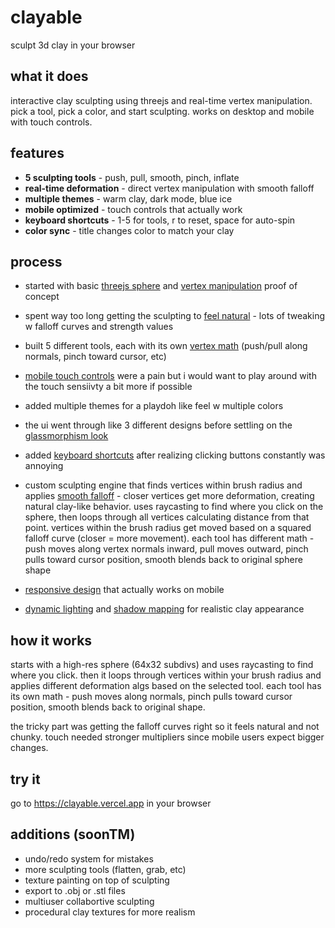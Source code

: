 # clayable

sculpt 3d clay in your browser 

## what it does

interactive clay sculpting using threejs and real-time vertex manipulation. pick a tool, pick a color, and start sculpting. works on desktop and mobile with touch controls.

## features

- **5 sculpting tools** - push, pull, smooth, pinch, inflate
- **real-time deformation** - direct vertex manipulation with smooth falloff
- **multiple themes** - warm clay, dark mode, blue ice
- **mobile optimized** - touch controls that actually work
- **keyboard shortcuts** - 1-5 for tools, r to reset, space for auto-spin
- **color sync** - title changes color to match your clay

## process

- started with basic [threejs sphere](https://threejs.org/docs/#api/en/geometries/SphereGeometry) and [vertex manipulation](https://threejs.org/docs/#api/en/core/BufferAttribute) proof of concept
- spent way too long getting the sculpting to [feel natural](https://www.gamedeveloper.com/design/game-feel-a-game-designer-s-guide-to-virtual-sensation) - lots of tweaking w falloff curves and strength values
- built 5 different tools, each with its own [vertex math](https://learnopengl.com/Getting-started/Coordinate-Systems) (push/pull along normals, pinch toward cursor, etc)
- [mobile touch controls](https://developer.mozilla.org/en-US/docs/Web/API/Touch_events) were a pain but i would want to play around with the touch sensiivty a bit more if possible
- added multiple themes for a playdoh like feel w multiple colors
-  the ui went through like 3 different designs before settling on the [glassmorphism look](https://uxdesign.cc/glassmorphism-in-user-interfaces-1f39bb1308c9)
- added [keyboard shortcuts](https://ux.stackexchange.com/questions/30682/keyboard-shortcuts-ux-best-practices) after realizing clicking buttons constantly was annoying

- custom sculpting engine that finds vertices within brush radius and applies [smooth falloff](https://docs.blender.org/manual/en/latest/sculpt_paint/sculpting/tools/smooth.html) - closer vertices get more deformation, creating natural clay-like behavior. uses raycasting to find where you click on the sphere, then loops through all vertices calculating distance from that point. vertices within the brush radius get moved based on a squared falloff curve (closer = more movement). each tool has different math - push moves along vertex normals inward, pull moves outward, pinch pulls toward cursor position, smooth blends back to original sphere shape 
- [responsive design](https://web.dev/responsive-web-design-basics/) that actually works on mobile
- [dynamic lighting](https://threejs.org/docs/#api/en/lights/DirectionalLight) and [shadow mapping](https://threejs.org/examples/#webgl_shadowmap_viewer) for realistic clay appearance

## how it works

starts with a high-res sphere (64x32 subdivs) and uses raycasting to find where you click. then it loops through vertices within your brush radius and applies different deformation algs based on the selected tool. each tool has its own math - push moves along normals, pinch pulls toward cursor position, smooth blends back to original shape.

the tricky part was getting the falloff curves right so it feels natural and not chunky. touch needed stronger multipliers since mobile users expect bigger changes.

## try it

go to https://clayable.vercel.app in your browser


## additions (soonTM)

- undo/redo system for mistakes
- more sculpting tools (flatten, grab, etc)
- texture painting on top of sculpting
- export to .obj or .stl files
- multiuser collabortive sculpting
- procedural clay textures for more realism
